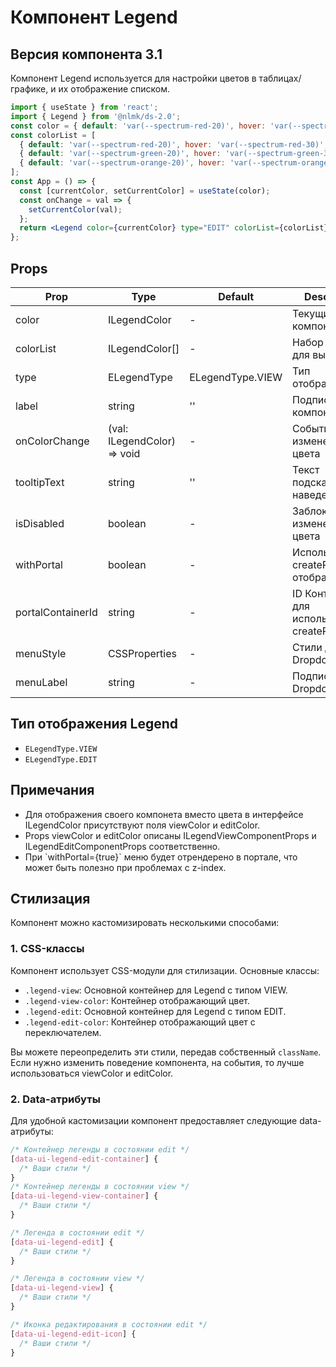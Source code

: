 # Компонент Legend

## Версия компонента 3.1

Компонент Legend используется для настройки цветов в таблицах/графике, и их отображение списком.

```jsx
import { useState } from 'react';
import { Legend } from '@nlmk/ds-2.0';
const color = { default: 'var(--spectrum-red-20)', hover: 'var(--spectrum-red-30)', active: 'var(--spectrum-red-10)' };
const colorList = [
  { default: 'var(--spectrum-red-20)', hover: 'var(--spectrum-red-30)', active: 'var(--spectrum-red-10)' },
  { default: 'var(--spectrum-green-20)', hover: 'var(--spectrum-green-30)', active: 'var(--spectrum-green-10)' },
  { default: 'var(--spectrum-orange-20)', hover: 'var(--spectrum-orange-30)', active: 'var(--spectrum-orange-10)' }
];
const App = () => {
  const [currentColor, setCurrentColor] = useState(color);
  const onChange = val => {
    setCurrentColor(val);
  };
  return <Legend color={currentColor} type="EDIT" colorList={colorList} onColorChange={onChange} />;
};
```

## Props

| Prop              | Type                        | Default          | Description                                  |
| ----------------- | --------------------------- | ---------------- | -------------------------------------------- |
| color             | ILegendColor                | -                | Текущий цвет компонента                      |
| colorList         | ILegendColor[]              | -                | Набор цветов для выбора                      |
| type              | ELegendType                 | ELegendType.VIEW | Тип отображения                              |
| label             | string                      | ''               | Подпись компонента                           |
| onColorChange     | (val: ILegendColor) => void | -                | Событие изменения цвета                      |
| tooltipText       | string                      | ''               | Текст подсказки при наведении                |
| isDisabled        | boolean                     | -                | Заблокировать изменение цвета                |
| withPortal        | boolean                     | -                | Использоваться createPortal для отображения  |
| portalContainerId | string                      | -                | ID Контейнера для использования createPortal |
| menuStyle         | CSSProperties               | -                | Стили для Dropdown Menu                      |
| menuLabel         | string                      | -                | Подпись для Dropdown Menu                    |

## Тип отображения Legend

- `ELegendType.VIEW`
- `ELegendType.EDIT`

## Примечания

- Для отображения своего компонета вместо цвета в интерфейсе ILegendColor присутствуют поля viewColor и editColor.
- Props viewColor и editColor описаны ILegendViewComponentProps и ILegendEditComponentProps соответственно.
- При \`withPortal={true}\` меню будет отрендерено в портале, что может быть полезно при проблемах с z-index.

## Стилизация

Компонент можно кастомизировать несколькими способами:

### 1. CSS-классы

Компонент использует CSS-модули для стилизации. Основные классы:

- `.legend-view`: Основной контейнер для Legend с типом VIEW.
- `.legend-view-color`: Контейнер отображающий цвет.
- `.legend-edit`: Основной контейнер для Legend с типом EDIT.
- `.legend-edit-color`: Контейнер отображающий цвет с переключателем.

Вы можете переопределить эти стили, передав собственный `className`. Если нужно изменить поведение компонента, на события, то лучше использоваться viewColor и editColor.

### 2. Data-атрибуты

Для удобной кастомизации компонент предоставляет следующие data-атрибуты:

```css
/* Контейнер легенды в состоянии edit */
[data-ui-legend-edit-container] {
  /* Ваши стили */
}
/* Контейнер легенды в состоянии view */
[data-ui-legend-view-container] {
  /* Ваши стили */
}

/* Легенда в состоянии edit */
[data-ui-legend-edit] {
  /* Ваши стили */
}

/* Легенда в состоянии view */
[data-ui-legend-view] {
  /* Ваши стили */
}

/* Иконка редактирования в состоянии edit */
[data-ui-legend-edit-icon] {
  /* Ваши стили */
}
```
